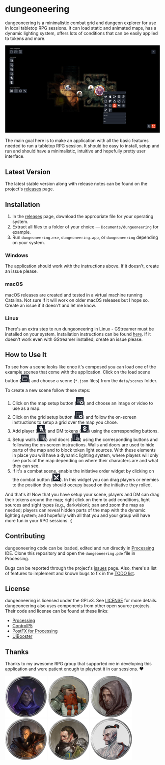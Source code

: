 # dungeoneering
dungeoneering is a minimalistic combat grid and dungeon explorer for use in local tabletop RPG sessions. It can load static and animated maps, has a dynamic lighting system, offers lots of conditions that can be easily applied to tokens and more.

![dungeoneering screenshot](images/screenshot.png "dungeoneering screenshot")

The main goal here is to make an application with all the basic features needed to run a tabletop RPG session. It should be easy to install, setup and run and should have a minimalistic, intuitive and hopefully pretty user interface.



## Latest Version

The latest stable version along with release notes can be found on the project's [releases](https://github.com/luiscastilho/dungeoneering/releases) page.



## Installation

1. In the [releases](https://github.com/luiscastilho/dungeoneering/releases) page, download the appropriate file for your operating system.
2. Extract all files to a folder of your choice — `Documents/dungeoneering` for example.
3. Run `dungeoneering.exe`, `dungeoneering.app`, or `dungeoneering` depending on your system.

### Windows

The application should work with the instructions above. If it doesn't, create an issue please.

### macOS

macOS releases are created and tested in a virtual machine running Catalina. Not sure if it will work on older macOS releases but I hope so. Create an issue if it doesn't and let me know.

### Linux

There's an extra step to run dungeoneering in Linux - GStreamer must be installed on your system. Installation instructions can be found [here](https://gstreamer.freedesktop.org/documentation/installing/on-linux.html). If it doesn't work even with GStreamer installed, create an issue please.



## How to Use It

To see how a scene looks like once it's composed you can load one of the example scenes that come with the application. Click on the load scene button (<img src="../data/icons/app/load_idle.png" width="25" height="25" alt="load scene icon" title="load scene icon">) and choose a scene (`*.json` files) from the `data/scenes` folder.

To create a new scene follow these steps:

1. Click on the map setup button (<img src="../data/icons/scene/setup/map_idle.png" width="25" height="25" alt="map setup icon" title="map setup icon">) and choose an image or video to use as a map.
2. Click on the grid setup button (<img src="../data/icons/scene/setup/grid_idle.png" width="25" height="25" alt="grid setup icon" title="grid setup icon">) and follow the on-screen instructions to setup a grid over the map you chose.
3. Add player (<img src="../data/icons/scene/setup/hero_idle.png" width="25" height="25" alt="add player token icon" title="add player token icon">) and DM tokens (<img src="../data/icons/scene/setup/monster_idle.png" width="25" height="25" alt="add DM token icon" title="add DM token icon">) using the corresponding buttons.
4. Setup walls (<img src="../data/icons/scene/setup/wall_idle.png" width="25" height="25" alt="walls setup icon" title="walls setup icon">) and doors (<img src="../data/icons/scene/setup/door_idle.png" width="25" height="25" alt="doors setup icon" title="doors setup icon">) using the corresponding buttons and following the on-screen instructions. Walls and doors are used to hide parts of the map and to block token light sources. With these elements in place you will have a dynamic lighting system, where players will only see parts of the map depending on where their characters are and what they can see.
5. If it's a combat scene, enable the initiative order widget by clicking on the combat button (<img src="../data/icons/scene/config/combat_idle.png" width="25" height="25" alt="combat icon" title="combat icon">). In this widget you can drag players or enemies to the position they should occupy based on the initiative they rolled.

And that's it! Now that you have setup your scene, players and DM can drag their tokens around the map; right click on them to add conditions, light sources and sight types (e.g., darkvision); pan and zoom the map as needed; players can reveal hidden parts of the map with the dynamic lighting system; and hopefully with all that you and your group will have more fun in your RPG sessions. :)



## Contributing

dungeoneering code can be loaded, edited and run directly in [Processing](https://processing.org/) IDE. Clone this repository and open the `dungeoneering.pde` file in Processing.

Bugs can be reported through the project's [issues](https://github.com/luiscastilho/dungeoneering/issues) page. Also, there's a list of features to implement and known bugs to fix in the [TODO list](TODO.md).



## License

dungeoneering is licensed under the GPLv3. See [LICENSE](../LICENSE.md) for more details. dungeoneering also uses components from other open source projects. Their code and license can be found at these links:

- [Processing](https://github.com/processing/processing)
- [ControlP5](https://github.com/sojamo/controlp5)
- [PostFX for Processing](https://github.com/cansik/processing-postfx)
- [UiBooster](https://github.com/Milchreis/uibooster-for-processing)



## Thanks

Thanks to my awesome RPG group that supported me in developing this application and were patient enough to playtest it in our sessions. :heart:

![Claw, Tabaxi Sorcerer (Wild Magic)](images/playtesters/claw.png "Claw, Tabaxi Sorcerer (Wild Magic)")
![Gruk, Dwarf Fighter (Eldritch Knight)](images/playtesters/gruk.png "Gruk, Dwarf Fighter (Eldritch Knight)")
![Labard, Halfling Rogue (Assassin)](images/playtesters/labard.png "Labard, Halfling Rogue (Assassin)")
![Lander, Human Cleric (Forge Domain)](images/playtesters/lander.png "Lander, Human Cleric (Forge Domain)")
![Naven, Half-Elf Paladin (Oath of the Ancients)](images/playtesters/naven.png "Naven, Half-Elf Paladin (Oath of the Ancients)")
![Sora, Human Monk (Way of the Long Death)](images/playtesters/sora.png "Sora, Human Monk (Way of the Long Death)")
